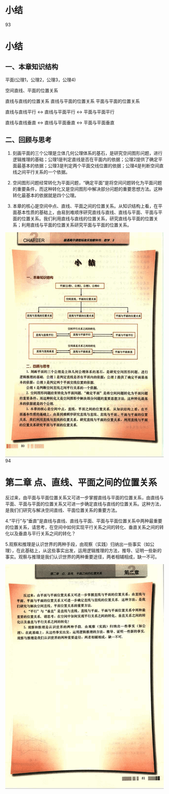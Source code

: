 # 小结

93

# 小结

## 一、本章知识结构

平面(公理1，公理2，公理3，公理4)

空间直线、平面的位置关系

直线与直线的位置关系     直线与平面的位置关系     平面与平面的位置关系

直线与直线平行  <->  直线与平面平行  <->  平面与平面平行

直线与直线垂直  <->  直线与平面垂直  <->  平面与平面垂直


## 二、回顾与思考

1. 刻画平面的三个公理是立体几何公理体系的基石，是研究空间图形问题，进行逻辑推理的基础；公理1是判定直线是否在平面内的依据；公理2提供了确定平面最基本的依据；公理3是判定两个平面交线位置的依据；公理4是判断空间直线之间平行关系的一个依据。

2. 空间图形问题经常转化为平面问题，“确定平面”是将空间问题转化为平面问题的重要条件，而这种转化又是空间图形中解决部分问题的重要思想方法。这种转化最基本的依据就是四个公理。

3. 本章的核心是空间中点、直线、平面之间的位置关系。从知识结构上看，在平面基本性质的基础上，由易到难顺序研究直线与直线、直线与平面、平面与平面的位置关系。我们利用直线与直线的位置关系，研究直线与平面的位置关系；利用直线与平面的位置关系研究平面与平面的位置关系。

![93](../../book/人教版高中数学A版必修2/人教版高中数学A版必修2_93.png)
94

# 第二章 点、直线、平面之间的位置关系

反过来，由平面与平面位置关系又可进一步掌握直线与平面的位置关系，由直线与平面、平面与平面的位置关系又可进一步确定直线与直线的位置关系。这种方法，是我们们研究与解决空间直线、平面位置关系的重要方法。

4.“平行”与“垂直”是直线与直线、直线与平面、平面与平面位置关系中两种最重要的位置关系，请思考，在空间中如何实现平行关系之间的转化、垂直关系之间的转化以及垂直与平行关系之间的转化？

5.观察和推理是认识世界的两种手段，由观察（实践）归纳出一些事实（如公理），在此基础上，从这些事实出发，运用逻辑推理的方法，推导、证明一些新的事实。观察与推理是我们认识世界的两种重要途径，两者相辅相成，缺一不可。

![94](../../book/人教版高中数学A版必修2/人教版高中数学A版必修2_94.png)
